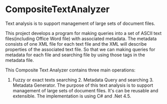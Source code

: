CompositeTextAnalyzer
=====================

Text analysis is to support management of large sets of document files.

This project develops a program for making queries into a set of ASCII text files(including Office Word file) with associated metadata. 
The metadata consists of one XML file for each text file and the XML will describe properties of the associated text file. 
So that we can making queries for metadata for each file and searching file by using those tags in the metadata file.

This Composite Text Analyzer contains three main operations: 
1. Fuzzy or exact texts searching 2. Metadata Query and searching 3. Metadata Generator.
The purpose of this text analysis is to support management of large sets of document files. 
It's can be reusable and extensible.
The implementation is using C# and .Net 4.5.
